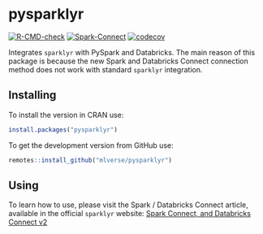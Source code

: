 
<!-- README.md is generated from README.Rmd. Please edit that file -->

# pysparklyr

<!-- badges: start -->

[![R-CMD-check](https://github.com/mlverse/pysparklyr/actions/workflows/R-CMD-check.yaml/badge.svg)](https://github.com/mlverse/pysparklyr/actions/workflows/R-CMD-check.yaml)
[![Spark-Connect](https://github.com/mlverse/pysparklyr/actions/workflows/spark-tests.yaml/badge.svg)](https://github.com/mlverse/pysparklyr/actions/workflows/spark-tests.yaml)
[![codecov](https://codecov.io/gh/mlverse/pysparklyr/graph/badge.svg?token=O1N9qPabpF)](https://app.codecov.io/gh/mlverse/pysparklyr)
<!-- badges: end -->

Integrates `sparklyr` with PySpark and Databricks. The main reason of
this package is because the new Spark and Databricks Connect connection
method does not work with standard `sparklyr` integration.

## Installing

To install the version in CRAN use:

``` r
install.packages("pysparklyr")
```

To get the development version from GitHub use:

``` r
remotes::install_github("mlverse/pysparklyr")
```

## Using

To learn how to use, please visit the Spark / Databricks Connect
article, available in the official `sparklyr` website: [Spark Connect,
and Databricks Connect
v2](https://spark.rstudio.com/deployment/databricks-spark-connect.html)
